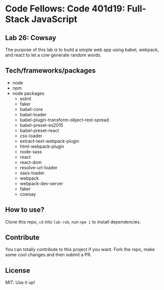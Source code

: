 # Code Fellows: Code 401d19: Full-Stack JavaScript

## Lab 26: Cowsay

The purpose of this lab is to build a simple web app using babel, webpack, and react to let a cow generate random words.

## Tech/frameworks/packages

- node 
- npm
- node packages
  - eslint 
  - faker
  - babel-core
  - babel-loader
  - babel-plugin-transform-object-rest-spread
  - babel-preset-es2015
  - babel-preset-react
  - css-loader
  - extract-text-webpack-plugin
  - html-webpack-plugin
  - node-sass
  - react
  - react-dom
  - resolve-url-loader
  - sass-loader
  - webpack
  - webpack-dev-server
  - faker
  - cowsay

## How to use?
Clone this repo, `cd` into `lab-rob`, run `npm i` to install dependencies. 

## Contribute

You can totally contribute to this project if you want. Fork the repo, make some cool changes and then submit a PR.

## License

MIT. Use it up!